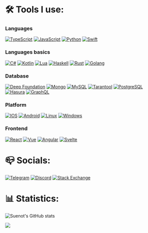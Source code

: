 <h1>🛠️ Tools I use:</h2>

### Languages
[![TypeScript](https://img.shields.io/badge/typescript-3178C6?style=for-the-badge&logo=typescript&logoColor=white)](https://www.typescriptlang.org)
[![JavaScript](https://img.shields.io/badge/javascript-F7DF1E?style=for-the-badge&logo=javascript&logoColor=black)](https://developer.mozilla.org/en-US/docs/Web/JavaScript)
[![Python](https://img.shields.io/badge/python-3776AB?style=for-the-badge&logo=python&logoColor=white)](https://www.python.org)
[![Swift](https://img.shields.io/badge/swift-f05139?style=for-the-badge&logo=swift&logoColor=white)](https://www.swift.org/)

### Languages basics
[![C#](https://img.shields.io/badge/c%23-239120?style=for-the-badge&logo=c-sharp&logoColor=white)](https://en.wikipedia.org/wiki/C_Sharp_(programming_language))
[![Kotlin](https://img.shields.io/badge/kotlin-0095D5?style=for-the-badge&logo=kotlin&logoColor=white)](https://kotlinlang.org)
[![Lua](https://img.shields.io/badge/lua-02027d?style=for-the-badge&logo=lua&logoColor=white)](https://www.lua.org/)
[![Haskell](https://img.shields.io/badge/haskell-8b4b87?style=for-the-badge&logo=haskell&logoColor=white)](https://www.haskell.org/)
[![Rust](https://img.shields.io/badge/rust-0d7261?style=for-the-badge&logo=rust&logoColor=white)](https://www.rust-lang.org/)
[![Golang](https://img.shields.io/badge/go-0095D5?style=for-the-badge&logo=go&logoColor=white)](https://go.dev/)

### Database
[![Deep Foundation](https://img.shields.io/badge/deep-4479A1?style=for-the-badge&logo=deep&logoColor=white)](https://deep.foundation/)
[![Mongo](https://img.shields.io/badge/mongo-118e4b?style=for-the-badge&logo=mongodb&logoColor=white)](https://www.mongodb.com/)
[![MySQL](https://img.shields.io/badge/mysql-4479A1?style=for-the-badge&logo=mysql&logoColor=white)](https://www.mysql.com)
[![Tarantool](https://img.shields.io/badge/tarantool-4479A1?style=for-the-badge&logo=tarantool&logoColor=white)](https://www.tarantool.io/)
[![PostgreSQL](https://img.shields.io/badge/postgresql-336791?style=for-the-badge&logo=postgresql&logoColor=white)](https://www.postgresql.org)
[![Hasura](https://img.shields.io/badge/hasura-3970fd?style=for-the-badge&logo=postgresql&logoColor=white)](https://hasura.io/)
[![GraphQL](https://img.shields.io/badge/graphql-E10098?style=for-the-badge&logo=graphql&logoColor=white)](https://img.icons8.com/color/344/graphql.png)

### Platform
[![IOS](https://img.shields.io/badge/ios-f05139?style=for-the-badge&logo=apple&logoColor=white)](https://www.apple.com/de/ios)
[![Android](https://img.shields.io/badge/android-3DDC84?style=for-the-badge&logo=android&logoColor=white)](https://www.android.com)
[![Linux](https://img.shields.io/badge/linux-FCC624?style=for-the-badge&logo=linux&logoColor=black)](https://www.linux.org/)
[![Windows](https://img.shields.io/badge/windows-0078D6?style=for-the-badge&logo=windows&logoColor=white)](https://www.microsoft.com/en-us/windows)

### Frontend
[![React](https://img.shields.io/badge/react-61DAFB?style=for-the-badge&logo=react&logoColor=black)](https://reactjs.org)
[![Vue](https://img.shields.io/badge/vue-42b883?style=for-the-badge&logo=vue&logoColor=black)](https://vuejs.org)
[![Angular](https://img.shields.io/badge/angular-ff0000?style=for-the-badge&logo=vue&logoColor=black)](https://angular.dev/)
[![Svelte](https://img.shields.io/badge/svelte-f96743?style=for-the-badge&logo=vue&logoColor=black)](https://svelte.dev/)

<h1>📪 Socials:</h2>

[![Telegram](https://img.shields.io/badge/telegram-2CA5E0?style=for-the-badge&logo=telegram&logoColor=white)](https://t.me/suenot)
[![Discord](https://img.shields.io/badge/discord-5865F2?style=for-the-badge&logo=discord&logoColor=white)](https://discord.com/users/suenot)
[![Stack Exchange](https://img.shields.io/badge/stack_exchange-1E5297?style=for-the-badge&logo=stack-exchange&logoColor=white)](https://stackoverflow.com/users/937966/eugen-soloviov)

<h1>📊 Statistics:</h2>

![Suenot's GitHub stats](https://github-readme-stats.vercel.app/api?username=suenot)

[![](https://visitcount.itsvg.in/api?id=suenot&label=Profile%20Views&color=0&icon=2&pretty=false)](https://visitcount.itsvg.in)
